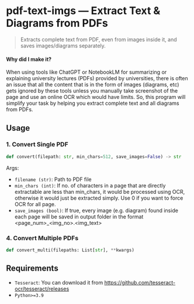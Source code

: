 # pdf-text-imgs — Extract Text & Diagrams from PDFs

> Extracts complete text from PDF, even from images inside it, and saves images/diagrams separately.

#### Why did I make it?

When using tools like ChatGPT or NotebookLM for summarizing or explaining university lectures (PDFs) provided by universities, there is often an issue that all the content that is in the form of images (diagrams, etc) gets ignored by these tools unless you manually take screenshot of the page and use an online OCR which would have limits. So, this program will simplify your task by helping you extract complete text and all diagrams from PDFs.

## Usage

### 1. Convert Single PDF
```py
def convert(filepath: str, min_chars=512, save_images=False) -> str
```

Args:
- `filename (str)`: Path to PDF file
- `min_chars (int)`: If no. of characters in a page that are directly extractable are less than min_chars, it would be processed using OCR, otherwise it would just be extracted simply. Use 0 if you want to force OCR for all page.
- `save_images (bool)`: If true, every image (e.g. diagram) found inside each page will be saved in output folder in the format <page_num>_<img_no>.<img_text>

### 4. Convert Multiple PDFs
```py
def convert_multi(filepaths: List[str], **kwargs)
```

## Requirements

- `Tesseract`: You can download it from https://github.com/tesseract-ocr/tesseract/releases
- `Python>=3.9`